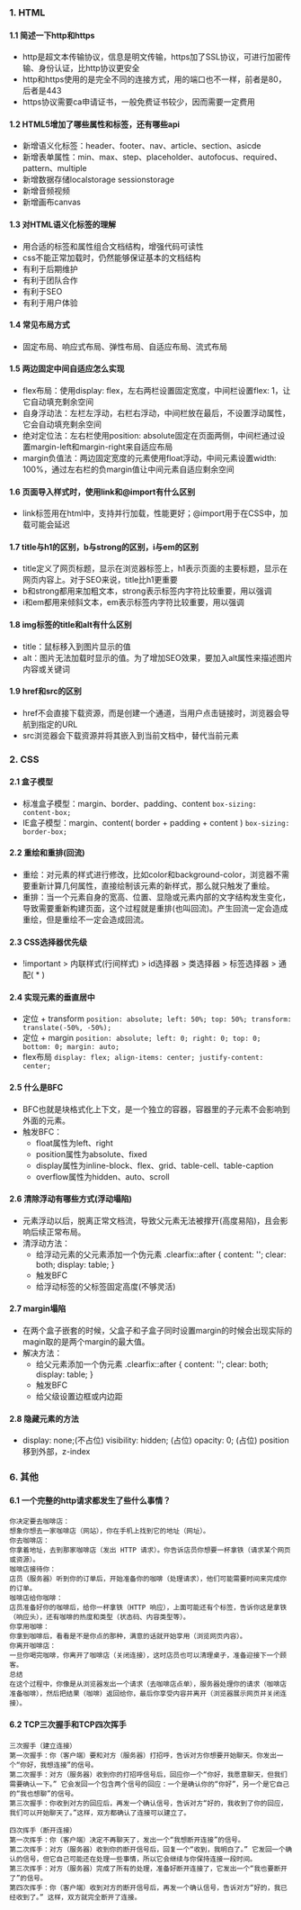 ### 1. HTML
#### 1.1 简述一下http和https
- http是超文本传输协议，信息是明文传输，https加了SSL协议，可进行加密传输、身份认证，比http协议更安全
- http和https使用的是完全不同的连接方式，用的端口也不一样，前者是80，后者是443
- https协议需要ca申请证书，一般免费证书较少，因而需要一定费用

#### 1.2 HTML5增加了哪些属性和标签，还有哪些api
- 新增语义化标签：header、footer、nav、article、section、asicde
- 新增表单属性：min、max、step、placeholder、autofocus、required、pattern、multiple
- 新增数据存储localstorage sessionstorage
- 新增音频视频
- 新增画布canvas

#### 1.3 对HTML语义化标签的理解
- 用合适的标签和属性组合文档结构，增强代码可读性
- css不能正常加载时，仍然能够保证基本的文档结构
- 有利于后期维护
- 有利于团队合作
- 有利于SEO
- 有利于用户体验

#### 1.4 常见布局方式
- 固定布局、响应式布局、弹性布局、自适应布局、流式布局

#### 1.5 两边固定中间自适应怎么实现
- flex布局：使用display: flex，左右两栏设置固定宽度，中间栏设置flex: 1，让它自动填充剩余空间
- 自身浮动法：左栏左浮动，右栏右浮动，中间栏放在最后，不设置浮动属性，它会自动填充剩余空间
- 绝对定位法：左右栏使用position: absolute固定在页面两侧，中间栏通过设置margin-left和margin-right来自适应布局
- margin负值法：两边固定宽度的元素使用float浮动，中间元素设置width: 100%，通过左右栏的负margin值让中间元素自适应剩余空间

#### 1.6 页面导入样式时，使用link和@import有什么区别
- link标签用在html中，支持并行加载，性能更好；@import用于在CSS中，加载可能会延迟

#### 1.7 title与h1的区别，b与strong的区别，i与em的区别
- title定义了网页标题，显示在浏览器标签上，h1表示页面的主要标题，显示在网页内容上。对于SEO来说，title比h1更重要
- b和strong都用来加粗文本，strong表示标签内字符比较重要，用以强调
- i和em都用来倾斜文本，em表示标签内字符比较重要，用以强调

#### 1.8 img标签的title和alt有什么区别
- title：鼠标移入到图片显示的值
- alt：图片无法加载时显示的值。为了增加SEO效果，要加入alt属性来描述图片内容或关键词

#### 1.9 href和src的区别
- href不会直接下载资源，而是创建一个通道，当用户点击链接时，浏览器会导航到指定的URL
- src浏览器会下载资源并将其嵌入到当前文档中，替代当前元素


### 2. CSS
#### 2.1 盒子模型
- 标准盒子模型：margin、border、padding、content `box-sizing: content-box;`
- IE盒子模型：margin、content( border + padding + content ) `box-sizing: border-box;`

#### 2.2 重绘和重排(回流)
- 重绘：对元素的样式进行修改，比如color和background-color，浏览器不需要重新计算几何属性，直接绘制该元素的新样式，那么就只触发了重绘。
- 重排：当一个元素自身的宽高、位置、显隐或元素内部的文字结构发生变化，导致需要重新构建页面，这个过程就是重排(也叫回流)。产生回流一定会造成重绘，但是重绘不一定会造成回流。

#### 2.3 CSS选择器优先级
- !important > 内联样式(行间样式) > id选择器 > 类选择器 > 标签选择器 > 通配( * )

#### 2.4 实现元素的垂直居中
- 定位 + transform  `position: absolute; left: 50%; top: 50%; transform: translate(-50%, -50%);`
- 定位 + margin `position: absolute; left: 0; right: 0; top: 0; bottom: 0; margin: auto;`
- flex布局  `display: flex; align-items: center; justify-content: center;`

#### 2.5 什么是BFC
- BFC也就是块格式化上下文，是一个独立的容器，容器里的子元素不会影响到外面的元素。
- 触发BFC：
  - float属性为left、right
  - position属性为absolute、fixed
  - display属性为inline-block、flex、grid、table-cell、table-caption
  - overflow属性为hidden、auto、scroll

#### 2.6 清除浮动有哪些方式(浮动塌陷)
- 元素浮动以后，脱离正常文档流，导致父元素无法被撑开(高度易陷)，且会影响后续正常布局。
- 清浮动方法：
  - 给浮动元素的父元素添加一个伪元素	.clearfix::after { content: ''; clear: both; display: table; }
  - 触发BFC
  - 给浮动标签的父标签固定高度(不够灵活)

#### 2.7 margin塌陷
- 在两个盒子嵌套的时候，父盒子和子盒子同时设置margin的时候会出现实际的magin取的是两个margin的最大值。
- 解决方法：
  - 给父元素添加一个伪元素	.clearfix::after { content: ''; clear: both; display: table; }
  - 触发BFC
  - 给父级设置边框或内边距

#### 2.8 隐藏元素的方法
- display: none;(不占位)	 visibility: hidden; (占位) 	opacity: 0; (占位)  position 移到外部，z-index 

### 6. 其他
#### 6.1 一个完整的http请求都发生了些什么事情？
```
你决定要去咖啡店：
想象你想去一家咖啡店（网站），你在手机上找到它的地址（网址）。
你去咖啡店：
你拿着地址，去到那家咖啡店（发出 HTTP 请求）。你告诉店员你想要一杯拿铁（请求某个网页或资源）。
咖啡店接待你：
店员（服务器）听到你的订单后，开始准备你的咖啡（处理请求），他们可能需要时间来完成你的订单。
咖啡店给你咖啡：
店员准备好你的咖啡后，给你一杯拿铁（HTTP 响应），上面可能还有个标签，告诉你这是拿铁（响应头），还有咖啡的热度和类型（状态码、内容类型等）。
你享用咖啡：
你拿到咖啡后，看看是不是你点的那种，满意的话就开始享用（浏览网页内容）。
你离开咖啡店：
一旦你喝完咖啡，你离开了咖啡店（关闭连接），这时店员也可以清理桌子，准备迎接下一个顾客。
总结
在这个过程中，你像是从浏览器发出一个请求（去咖啡店点单），服务器处理你的请求（咖啡店准备咖啡），然后把结果（咖啡）返回给你，最后你享受内容并离开（浏览器展示网页并关闭连接）。
```

#### 6.2 TCP三次握手和TCP四次挥手
```
三次握手（建立连接）
第一次握手：你（客户端）要和对方（服务器）打招呼，告诉对方你想要开始聊天。你发出一个“你好，我想连接”的信号。
第二次握手：对方（服务器）收到你的打招呼信号后，回应你一个“你好，我愿意聊天，但我们需要确认一下。” 它会发回一个包含两个信号的回应：一个是确认你的“你好”，另一个是它自己的“我也想聊”的信号。
第三次握手：你收到对方的回应后，再发一个确认信号，告诉对方“好的，我收到了你的回应，我们可以开始聊天了。”这样，双方都确认了连接可以建立了。

四次挥手（断开连接）
第一次挥手：你（客户端）决定不再聊天了，发出一个“我想断开连接”的信号。
第二次挥手：对方（服务器）收到你的断开信号后，回复一个“收到，我明白了。” 它发回一个确认的信号，但它自己可能还在处理一些事情，所以它会继续与你保持连接一段时间。
第三次挥手：对方（服务器）完成了所有的处理，准备好断开连接了，它发出一个“我也要断开了”的信号。
第四次挥手：你（客户端）收到对方的断开信号后，再发一个确认信号，告诉对方“好的，我已经收到了。” 这样，双方就完全断开了连接。
```
